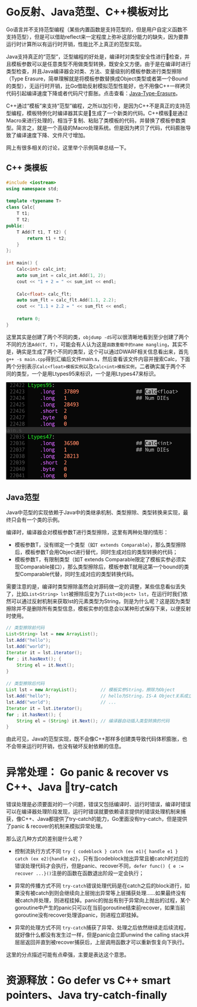 # Go反射、Java范型、C++模板对比

Go语言并不支持范型编程（某些内置函数是支持范型的，但是用户自定义函数不支持范型），但是可以借助reflect来一定程度上弥补这部分能力的缺失，因为要靠运行时计算所以有运行时开销，性能比不上真正的范型实现。

Java支持真正的“范型”，泛型编程的好处是，编译时对类型安全性进行检查，并且模板参数可以是任意类型不用做类型转换，既安全又方便。由于是在编译时进行类型检查，并且Java编译器会对类、方法、变量级别的模板参数进行类型擦除（Type Erasure，简单理解就是将模板参数替换成Object类型或者第一个Bound的类型），无运行时开销，比Go借助反射模拟范型性能好，也不用像C++一样拷贝代码引起编译速度下降或者代码尺寸膨胀。点击查看：[Java-Type-Erasure](https://www.baeldung.com/java-type-erasure)。

C++通过“模板”来支持“范型”编程，之所以加引号，是因为C++不是真正的支持范型编程，模板特例化时编译器其实是生成了一个新类的代码。C++模板是通过Macro来进行处理的，相当于复制、粘贴了类模板的代码，并替换了模板参数类型。简言之，就是一个高级的Macro处理系统。但是因为拷贝了代码，代码膨胀导致了编译速度下降、文件尺寸增加。

网上有很多相关的讨论，这里举个示例简单总结一下。

## C++ 类模板

```c++
#include <iostream>
using namespace std;

template <typename T>
class Calc{
    T t1;
    T t2;
public:
    T Add(T t1, T t2) {
        return t1 + t2;
    }
};

int main() {
    Calc<int> calc_int;
    auto sum_int = calc_int.Add(1, 2);
    cout << "1 + 2 = " << sum_int << endl;
    
    Calc<float> calc_flt;
    auto sum_flt = calc_flt.Add(1.1, 2.2);
    cout << "1.1 + 2.2 = " << sum_flt << endl;
    
    return 0;
}
```

这里其实是创建了两个不同的类，`objdump -dS`可以很清晰地看到至少创建了两个不同的方法`Add(T, T)`，可能会有人认为这是`函数重载中的name mangling`，其实不是，确实是生成了两个不同的类型，这个可以通过DWARF相关信息看出来，首先`g++ -s main.cpp`得到汇编后文件main.s，然后查看该文件内容并搜索Calc，下面两个分别表示`Calc<float>模板实例`以及`Calc<int>模板实例`，二者确实属于两个不同的类型，一个是用Ltypes95来标识，一个是用Ltypes47来标识。

![image-20181122133519746](assets/template-dwarf.png)

## Java范型

Java中范型的实现依赖于Java中的类继承机制、类型擦除、类型转换来实现，最终只会有一个类的示例。

编译时，编译器会对模板参数T进行类型擦除，这里有两种处理的情形：

- 模板参数T，没有绑定一个类型（如`T extends Comparable`），那么类型擦除后，模板参数T会用Object进行替代，同时生成对应的类型转换的代码；
- 模板参数T，有限制类型（如T extends Comparable限定了模板实参必须实现Comparable接口），那么类型擦除后，模板参数T就用这第一个bound的类型Comparable代替，同时生成对应的类型转换代码。

需要注意的是，编译时类型擦除虽然会对源码做一定的调整，某些信息看似丢失了，比如`List<String> lst`被擦除后变为了`List<Object> lst`，在运行时我们依然可以通过反射机制来获取lst的元素类型为String，则是为什么呢？这是因为类型擦除并不是删除所有类型信息，模板实参的信息会以某种形式保存下来，以便反射时使用。

```Java
// 类型擦除前代码
List<String> lst = new ArrayList();
lst.Add("hello");
lst.Add("world");
Iterator it = lst.iterator();
for ; it.hasNext(); {
    String el = it.Next();
}

// 类型擦除后代码
List lst = new ArrayList();			// 模板实参String，擦除为Object
lst.Add("hello");					// hello为String，IS-A Object关系成立
lst.Add("world");                   // ...
Iterator it = lst.iterator();       
for ; it.hasNext(); {
    String el = (String) it.Next(); // 编译器自动插入类型转换的代码
}
```

由此可见，Java的范型实现，既不会像C++那样多创建类导致代码体积膨胀，也不会带来运行时开销，也没有破坏反射依赖的信息。

# 异常处理： Go panic & recover vs C++、Java try-catch

错误处理是必须要面对的一个问题，错误又包括编译时、运行时错误，编译时错误可以在编译器处理阶段发现，运行时错误就要依赖语言提供的错误处理机制来捕获，像C++、Java都提供了try-catch的能力，Go里面没有try-catch，但是提供了panic & recover的机制来模拟异常处理。

那么这几种方式的差别是什么呢？

- 控制流执行方式不同
`try { codeblock } catch (ex e1){ handle e1 } catch (ex e2){handle e2}`，只有当codeblock抛出异常且被catch时对应的错误处理代码才会执行，但是panic、recover不同，`defer func() { e := recover ...}()`注册的函数在函数退出阶段一定会执行；

- 异常的传播方式不同
`try-catch`错误处理代码是在catch之后的block进行，如果没有被catch到则会继续向上层抛出异常等上层捕获处理……如果最终没有被catch并处理，则进程挂掉。panic的抛出有别于异常向上抛出的过程，某个goroutine中产生的panic只可以在当前goroutine结束前recover，如果当前goroutine没有recover处理该panic，则进程立即挂掉。

- 异常的处理方式不同
`try-catch`捕获了异常、处理之后依然继续走后续流程，就好像什么都没有发生过一样，但是panic会立即unwind the calling stack并层层返回并直到被recover捕获后，上层调用函数才可以重新恢复向下执行。

这里的分点描述可能有点牵强，主要是表达这个意思。

# 资源释放：Go defer vs C++ smart pointers、Java try-catch-finally 
































